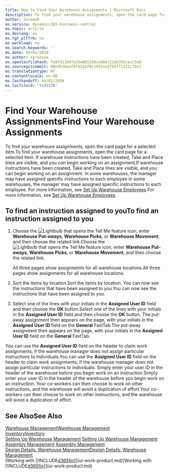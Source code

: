 ```yaml
---
title: How to Find Your Warehouse Assignments | Microsoft Docs
description: To find your warehouse assignments, open the card page for a selected item. If warehouse instructions have been created, Take and Place lines are visible, and you can begin working on an assignment. In some warehouses, the manager may have assigned specific instructions to each employee.
author: SorenGP
ms.service: dynamics365-business-central
ms.topic: article
ms.devlang: na
ms.tgt_pltfrm: na
ms.workload: na
ms.search.keywords: ''
ms.date: 04/01/2020
ms.author: sgroespe
ms.openlocfilehash: fa9fd11847a2da603288ce406722eb765cecc3a0
ms.sourcegitcommit: 88e4b30eaf6fa32af0c1452ce2f85ff1111c75e2
ms.translationtype: HT
ms.contentlocale: en-GB
ms.lasthandoff: 04/01/2020
ms.locfileid: "3193138"
---
```

# <a name="find-your-warehouse-assignments"></a><span data-ttu-id="c484c-105">Find Your Warehouse Assignments</span><span class="sxs-lookup"><span data-stu-id="c484c-105">Find Your Warehouse Assignments</span></span>
<span data-ttu-id="c484c-106">To find your warehouse assignments, open the card page for a selected item.</span><span class="sxs-lookup"><span data-stu-id="c484c-106">To find your warehouse assignments, open the card page for a selected item.</span></span> <span data-ttu-id="c484c-107">If warehouse instructions have been created, Take and Place lines are visible, and you can begin working on an assignment.</span><span class="sxs-lookup"><span data-stu-id="c484c-107">If warehouse instructions have been created, Take and Place lines are visible, and you can begin working on an assignment.</span></span> <span data-ttu-id="c484c-108">In some warehouses, the manager may have assigned specific instructions to each employee.</span><span class="sxs-lookup"><span data-stu-id="c484c-108">In some warehouses, the manager may have assigned specific instructions to each employee.</span></span> <span data-ttu-id="c484c-109">For more information, see [Set Up Warehouse Employees](warehouse-how-to-set-up-warehouse-employees.md).</span><span class="sxs-lookup"><span data-stu-id="c484c-109">For more information, see [Set Up Warehouse Employees](warehouse-how-to-set-up-warehouse-employees.md).</span></span>

## <a name="to-find-an-instruction-assigned-to-you"></a><span data-ttu-id="c484c-110">To find an instruction assigned to you</span><span class="sxs-lookup"><span data-stu-id="c484c-110">To find an instruction assigned to you</span></span>  
1.  <span data-ttu-id="c484c-111">Choose the ![Lightbulb that opens the Tell Me feature](media/ui-search/search_small.png "Tell me what you want to do") icon, enter **Warehouse Put-aways**, **Warehouse Picks**, or **Warehouse Movement**, and then choose the related link.</span><span class="sxs-lookup"><span data-stu-id="c484c-111">Choose the ![Lightbulb that opens the Tell Me feature](media/ui-search/search_small.png "Tell me what you want to do") icon, enter **Warehouse Put-aways**, **Warehouse Picks**, or **Warehouse Movement**, and then choose the related link.</span></span>

    <span data-ttu-id="c484c-112">All three pages show assignments for all warehouse locations.</span><span class="sxs-lookup"><span data-stu-id="c484c-112">All three pages show assignments for all warehouse locations.</span></span>  

2. <span data-ttu-id="c484c-113">Sort the items by location.</span><span class="sxs-lookup"><span data-stu-id="c484c-113">Sort the items by location.</span></span> <span data-ttu-id="c484c-114">You can now see the instructions that have been assigned to you.</span><span class="sxs-lookup"><span data-stu-id="c484c-114">You can now see the instructions that have been assigned to you.</span></span>  
3. <span data-ttu-id="c484c-115">Select one of the lines with your initials in the **Assigned User ID** field and then choose the **OK** button.</span><span class="sxs-lookup"><span data-stu-id="c484c-115">Select one of the lines with your initials in the **Assigned User ID** field and then choose the **OK** button.</span></span> <span data-ttu-id="c484c-116">The put-away assignment then appears on the page, with your initials in the **Assigned User ID** field on the **General** FastTab.</span><span class="sxs-lookup"><span data-stu-id="c484c-116">The put-away assignment then appears on the page, with your initials in the **Assigned User ID** field on the **General** FastTab.</span></span>  

<span data-ttu-id="c484c-117">You can use the **Assigned User ID** field on the header to claim work assignments, if the warehouse manager does not assign particular instructions to individuals.</span><span class="sxs-lookup"><span data-stu-id="c484c-117">You can use the **Assigned User ID** field on the header to claim work assignments, if the warehouse manager does not assign particular instructions to individuals.</span></span> <span data-ttu-id="c484c-118">Simply enter your user ID in the header of the warehouse before you begin work on an instruction.</span><span class="sxs-lookup"><span data-stu-id="c484c-118">Simply enter your user ID in the header of the warehouse before you begin work on an instruction.</span></span> <span data-ttu-id="c484c-119">Your co-workers can then choose to work on other instructions, and the warehouse will avoid a duplication of effort.</span><span class="sxs-lookup"><span data-stu-id="c484c-119">Your co-workers can then choose to work on other instructions, and the warehouse will avoid a duplication of effort.</span></span>  

## <a name="see-also"></a><span data-ttu-id="c484c-120">See Also</span><span class="sxs-lookup"><span data-stu-id="c484c-120">See Also</span></span>  
[<span data-ttu-id="c484c-121">Warehouse Management</span><span class="sxs-lookup"><span data-stu-id="c484c-121">Warehouse Management</span></span>](warehouse-manage-warehouse.md)  
[<span data-ttu-id="c484c-122">Inventory</span><span class="sxs-lookup"><span data-stu-id="c484c-122">Inventory</span></span>](inventory-manage-inventory.md)  
<span data-ttu-id="c484c-123">[Setting Up Warehouse Management](warehouse-setup-warehouse.md)   </span><span class="sxs-lookup"><span data-stu-id="c484c-123">[Setting Up Warehouse Management](warehouse-setup-warehouse.md)   </span></span>  
<span data-ttu-id="c484c-124">[Assembly Management](assembly-assemble-items.md)  </span><span class="sxs-lookup"><span data-stu-id="c484c-124">[Assembly Management](assembly-assemble-items.md)  </span></span>  
[<span data-ttu-id="c484c-125">Design Details: Warehouse Management</span><span class="sxs-lookup"><span data-stu-id="c484c-125">Design Details: Warehouse Management</span></span>](design-details-warehouse-management.md)  
<span data-ttu-id="c484c-126">[Working with [!INCLUDE[d365fin](includes/d365fin_md.md)]](ui-work-product.md)</span><span class="sxs-lookup"><span data-stu-id="c484c-126">[Working with [!INCLUDE[d365fin](includes/d365fin_md.md)]](ui-work-product.md)</span></span> 

